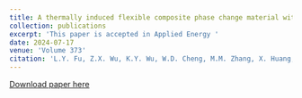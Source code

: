 ```yaml
---
title: A thermally induced flexible composite phase change material with boron nitride nanosheets/carbon nanotubes modified skeleton for battery thermal management
collection: publications
excerpt: 'This paper is accepted in Applied Energy '
date: 2024-07-17
venue: 'Volume 373'
citation: 'L.Y. Fu, Z.X. Wu, K.Y. Wu, W.D. Cheng, M.M. Zhang, X. Huang, C. Ma, Y.L. Shao *, J.Y. Ran, K.J. Chua. A thermally induced flexible composite phase change material with boron nitride nanosheets/carbon nanotubes modified skeleton for battery thermal management, Applied Energy 373, 123899 (2024)'
---
```

[Download paper here](https://doi.org/10.1016/j.apenergy.2024.123899)
